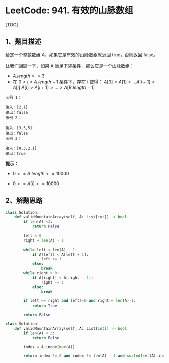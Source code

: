 # LeetCode: 941. 有效的山脉数组

[TOC]

## 1、题目描述

给定一个整数数组 A，如果它是有效的山脉数组就返回 true，否则返回 false。

让我们回顾一下，如果 A 满足下述条件，那么它是一个山脉数组：

-  $A.length >= 3$ 
- 在  $0 < i < A.length - 1$  条件下，存在 i 使得：
   $A[0] < A[1] < ... A[i-1] < A[i]$ 
   $A[i] > A[i+1] > ... > A[B.length - 1]$ 

```
示例 1：

输入：[2,1]
输出：false
示例 2：

输入：[3,5,5]
输出：false
示例 3：

输入：[0,3,2,1]
输出：true
```

**提示：**

-  $0 <= A.length <= 10000$ 

-  $0 <= A[i] <= 10000$ 

## 2、解题思路



```python
class Solution:
    def validMountainArray(self, A: List[int]) -> bool:
        if len(A) <3:
            return False
        
        left = 0
        right = len(A) - 1

        while left < len(A) - 1:
            if A[left] < A[left + 1]:
                left += 1
            else:
                break
        while right > 0:
            if A[right] < A[right - 1]:
                right -= 1
            else:
                break

        if left == right and left!=0 and right!= len(A)-1:
            return True

        return False
```

```python
class Solution:
    def validMountainArray(self, A: List[int]) -> bool:
        if len(A) < 3:
            return False

        index = A.index(max(A))

        return index != 0 and index != len(A) - 1 and sorted(set(A[:index])) == A[:index] and sorted(set(A[index:]),reverse=True) == A[index:]

```



